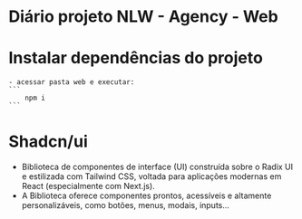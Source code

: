 # Diário projeto NLW - Agency - Web

# Instalar dependências do projeto
    - acessar pasta web e executar:
    ```
        npm i
    ```

# Shadcn/ui
- Biblioteca de componentes de interface (UI) construída sobre o Radix UI e estilizada com Tailwind CSS, voltada para aplicações modernas em React (especialmente com Next.js).
- A Biblioteca oferece componentes prontos, acessíveis e altamente personalizáveis, como botões, menus, modais, inputs...